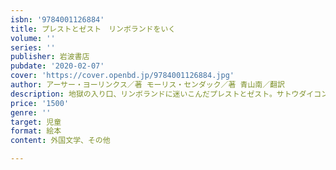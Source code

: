 ```yaml
---
isbn: '9784001126884'
title: プレストとゼスト　リンボランドをいく
volume: ''
series: ''
publisher: 岩波書店
pubdate: '2020-02-07'
cover: 'https://cover.openbd.jp/9784001126884.jpg'
author: アーサー・ヨーリンクス／著 モーリス・センダック／著 青山南／翻訳
description: 地獄の入り口、リンボランドに迷いこんだプレストとゼスト。サトウダイコンの結婚式までに、恐ろしい怪物バンボをみつけだせ！
price: '1500'
genre: ''
target: 児童
format: 絵本
content: 外国文学、その他

---
```

